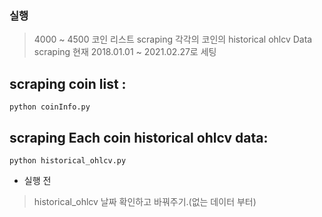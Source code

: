 ### 실행
> 4000 ~ 4500 코인 리스트 scraping
> 각각의 코인의 historical ohlcv Data scraping
> 현재 2018.01.01 ~ 2021.02.27로 세팅 

## scraping coin list :
``` python coinInfo.py ```

## scraping Each coin historical ohlcv data:
``` python historical_ohlcv.py ```

- 실행 전
> historical_ohlcv 날짜 확인하고 바꿔주기.(없는 데이터 부터)